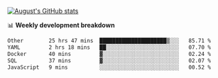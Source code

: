 
[![August's GitHub stats](https://github-readme-stats.vercel.app/api?username=zou-weidong&show_icons=true&theme=radical)](https://github.com/zou-weidong)


📊 **Weekly development breakdown**
<!--START_SECTION:waka-->

```txt
Other        25 hrs 47 mins  █████████████████████▒░░░   85.71 %
YAML         2 hrs 18 mins   ██░░░░░░░░░░░░░░░░░░░░░░░   07.70 %
Docker       40 mins         ▓░░░░░░░░░░░░░░░░░░░░░░░░   02.24 %
SQL          37 mins         ▓░░░░░░░░░░░░░░░░░░░░░░░░   02.07 %
JavaScript   9 mins          ░░░░░░░░░░░░░░░░░░░░░░░░░   00.52 %
```

<!--END_SECTION:waka-->

